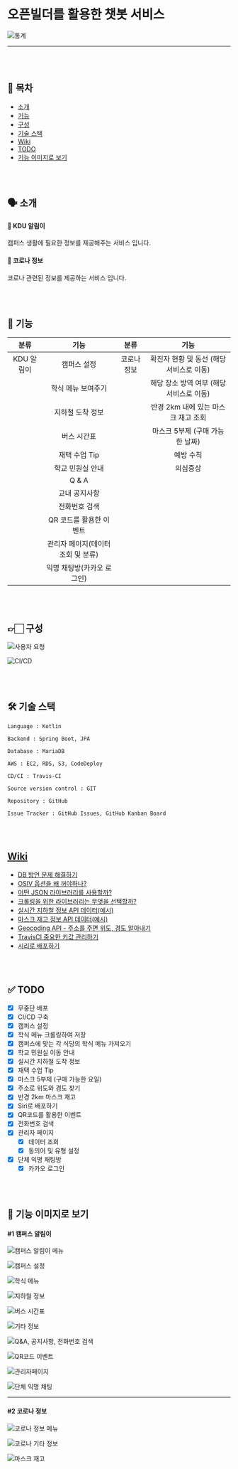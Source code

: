 # 오픈빌더를 활용한 챗봇 서비스

![통계](img/통계.png)

---

<br/><br/>

## 📜 목차
* [소개](https://github.com/hyojaekim/chatbot#-%EC%86%8C%EA%B0%9C)
* [기능](https://github.com/hyojaekim/chatbot#-%EA%B8%B0%EB%8A%A5)
* [구성](https://github.com/hyojaekim/chatbot#-%EA%B5%AC%EC%84%B1)
* [기술 스택](https://github.com/hyojaekim/chatbot#-%EA%B8%B0%EC%88%A0-%EC%8A%A4%ED%83%9D)
* [Wiki](https://github.com/hyojaekim/chatbot#wiki)
* [TODO](https://github.com/hyojaekim/chatbot#-todo)
* [기능 이미지로 보기](https://github.com/hyojaekim/chatbot#-%EA%B8%B0%EB%8A%A5-%EC%9D%B4%EB%AF%B8%EC%A7%80%EB%A1%9C-%EB%B3%B4%EA%B8%B0)

<br/><br/>

## 🗣 소개

#### 🏫 KDU 알림이

캠퍼스 생활에 필요한 정보를 제공해주는 서비스 입니다.

#### 🦠 코로나 정보

코로나 관련된 정보를 제공하는 서비스 입니다.

<br/><br/>

## 🧩 기능

| 분류 | 기능 | 분류 | 기능 |
| :---: | :---: | :---: | :---: |
| KDU 알림이 | 캠퍼스 설정 | 코로나 정보 | 확진자 현황 및 동선 (해당 서비스로 이동) |
| | 학식 메뉴 보여주기 | | 해당 장소 방역 여부 (해당 서비스로 이동) |
| | 지하철 도착 정보 | | 반경 2km 내에 있는 마스크 재고 조회 |
| | 버스 시간표 | | 마스크 5부제 (구매 가능한 날짜) |
| | 재택 수업 Tip | | 예방 수칙 |
| | 학교 민원실 안내 | | 의심증상 |
| | Q & A | | |
| | 교내 공지사항 | | |
| | 전화번호 검색 | | |
| | QR 코드를 활용한 이벤트 | | |
| | 관리자 페이지(데이터 조회 및 분류) | | |
| | 익명 채팅방(카카오 로그인) | | |

<br/><br/>

## 👉🏻 구성

![사용자 요청](img/flow.png)

![CI/CD](img/flow2.png)

<br/><br/>

## 🛠 기술 스택

```
Language : Kotlin

Backend : Spring Boot, JPA

Database : MariaDB

AWS : EC2, RDS, S3, CodeDeploy

CD/CI : Travis-CI
 
Source version control : GIT

Repository : GitHub

Issue Tracker : GitHub Issues, GitHub Kanban Board
```

<br/><br/>

## [Wiki](https://github.com/hyojaekim/chatbot/wiki)

- [DB 방언 문제 해결하기](https://github.com/hyojaekim/chatbot/wiki/DB-%EB%B0%A9%EC%96%B8-%EB%AC%B8%EC%A0%9C-(MySQL5InnoDBDialect-Deprecated))
- [OSIV 옵션을 왜 꺼야하나?](https://github.com/hyojaekim/chatbot/wiki/OSIV-(Open-Session-In-View)-%EB%AC%B8%EC%A0%9C%EC%A0%90)
- [어떤 JSON 라이브러리를 사용할까?](https://github.com/hyojaekim/chatbot/wiki/JSON-%EB%9D%BC%EC%9D%B4%EB%B8%8C%EB%9F%AC%EB%A6%AC-%EC%84%A0%ED%83%9D-%EA%B8%B0%EC%A4%80)
- [크롤링을 위한 라이브러리는 무엇을 선택할까?](https://github.com/hyojaekim/chatbot/wiki/%ED%81%AC%EB%A1%A4%EB%A7%81%EC%9D%84-%EC%9C%84%ED%95%9C-%EB%9D%BC%EC%9D%B4%EB%B8%8C%EB%9F%AC%EB%A6%AC-%EC%84%A0%EC%A0%95-(Jsoup))
- [실시간 지하철 정보 API 데이터(예시)](https://github.com/hyojaekim/chatbot/wiki/%EC%8B%A4%EC%8B%9C%EA%B0%84-%EC%A7%80%ED%95%98%EC%B2%A0-%EC%A0%95%EB%B3%B4)
- [마스크 재고 정보 API 데이터(예시)](https://github.com/hyojaekim/chatbot/wiki/%EB%A7%88%EC%8A%A4%ED%81%AC-%EC%9E%AC%EA%B3%A0-%EC%A0%95%EB%B3%B4-%EC%98%88%EC%8B%9C)
- [Geocoding API - 주소를 주면 위도, 경도 알아내기](https://github.com/hyojaekim/chatbot/wiki/%EC%A3%BC%EC%86%8C-%EC%9C%84%EB%8F%84,-%EA%B2%BD%EB%8F%84-%EC%95%8C%EC%95%84%EB%82%B4%EA%B8%B0)
- [TravisCI 중요한 키값 관리하기](https://hyojaedev.tistory.com/13)
- [시리로 배포하기](https://hyojaedev.tistory.com/15)

<br/><br/>

## ✅ TODO

- [x] 무중단 배포
- [x] CI/CD 구축
- [x] 캠퍼스 설정
- [x] 학식 메뉴 크롤링하여 저장
- [x] 캠퍼스에 맞는 각 식당의 학식 메뉴 가져오기
- [x] 학교 민원실 이동 안내
- [x] 실시간 지하철 도착 정보
- [x] 재택 수업 Tip
- [x] 마스크 5부제 (구매 가능한 요일)
- [x] 주소로 위도와 경도 찾기
- [x] 반경 2km 마스크 재고
- [x] Siri로 배포하기
- [x] QR코드를 활용한 이벤트
- [x] 전화번호 검색
- [x] 관리자 페이지
  - [x] 데이터 조회
  - [x] 동의어 및 유형 설정
- [x] 단체 익명 채팅방
  - [x] 카카오 로그인

<br/><br/>

## 🧩 기능 이미지로 보기

#### #1 캠퍼스 알림이

![캠퍼스 알림이 메뉴](img/캠퍼스알림이메뉴.png)

![캠퍼스 설정](img/캠퍼스설정.png)

![학식 메뉴](img/학식메뉴.png)

![지하철 정보](img/지하철정보.png)

![버스 시간표](img/버스정보.png)

![기타 정보](img/기타.png)

![Q&A, 공지사항, 전화번호 검색](img/Q&A_공지사항_전화번호.png)

![QR코드 이벤트](img/QR코드이벤트.png)

![관리자페이지](img/관리자페이지.png)

![단체 익명 채팅](img/단체익명채팅.png)

---

#### #2 코로나 정보

![코로나 정보 메뉴](img/코로나정보메뉴.png)

![코로나 기타 정보](img/코로나기타정보.png)

![마스크 재고](img/마스크재고.png)
